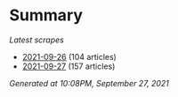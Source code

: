 # Summary
*Latest scrapes*
* [2021-09-26](https://github.com/nuuuwan/news_lk/blob/data/news_lk.2021-09-26.json) (104 articles)
* [2021-09-27](https://github.com/nuuuwan/news_lk/blob/data/news_lk.2021-09-27.json) (157 articles)

*Generated at 10:08PM, September 27, 2021*